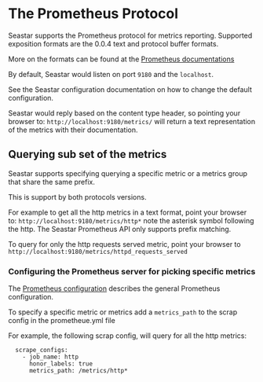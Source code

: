 # The Prometheus Protocol

Seastar supports the Prometheus protocol for metrics reporting.
Supported exposition formats are the 0.0.4 text and protocol buffer formats.

More on the formats can be found at the [Prometheus documentations](https://prometheus.io/docs/instrumenting/exposition_formats/)

By default, Seastar would listen on port `9180` and the `localhost`.

See the Seastar configuration documentation on how to change the default configuration.

Seastar would reply based on the content type header, so pointing your browser to:
`http://localhost:9180/metrics/` will return a text representation of the metrics with their documentation.

## Querying sub set of the metrics
Seastar supports specifying querying a specific metric or a metrics group that share the same prefix.

This is support by both protocols versions.

For example to get all the http metrics in a text format, point your browser to:
`http://localhost:9180/metrics/http*` note the asterisk symbol following the http. The Seastar Prometheus API only supports prefix matching.

To query for only the http requests served metric, point your browser to `http://localhost:9180/metrics/httpd_requests_served`

### Configuring the Prometheus server for picking specific metrics
The [Prometheus configuration](https://prometheus.io/docs/prometheus/1.8/configuration/configuration/) describes the general Prometheus configuration.

To specify a specific metric or metrics add a `metrics_path` to the scrap config in the prometheue.yml file

For example, the following scrap config, will query for all the http metrics:

```
  scrape_configs:
    - job_name: http
      honor_labels: true
      metrics_path: /metrics/http*
``` 

